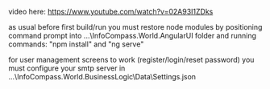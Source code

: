 
video here: https://www.youtube.com/watch?v=02A93I1ZDks

as usual before first build/run you must restore node modules by positioning command prompt into ...\InfoCompass.World.AngularUI folder and running commands: 
"npm install" and "ng serve"

for user management screens to work (register/login/reset password) you must configure your smtp server in  ...\InfoCompass.World.BusinessLogic\Data\Settings.json
